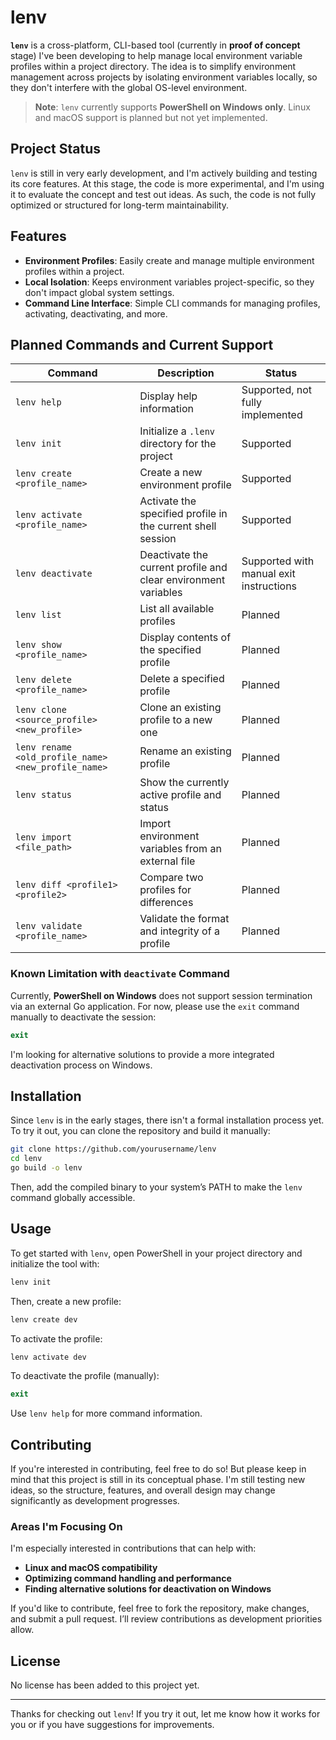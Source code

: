 # lenv

**`lenv`** is a cross-platform, CLI-based tool (currently in **proof of concept** stage) I've been developing to help manage local environment variable profiles within a project directory. The idea is to simplify environment management across projects by isolating environment variables locally, so they don't interfere with the global OS-level environment.

> **Note**: `lenv` currently supports **PowerShell on Windows only**. Linux and macOS support is planned but not yet implemented.

## Project Status

`lenv` is still in very early development, and I'm actively building and testing its core features. At this stage, the code is more experimental, and I'm using it to evaluate the concept and test out ideas. As such, the code is not fully optimized or structured for long-term maintainability.

## Features

- **Environment Profiles**: Easily create and manage multiple environment profiles within a project.
- **Local Isolation**: Keeps environment variables project-specific, so they don't impact global system settings.
- **Command Line Interface**: Simple CLI commands for managing profiles, activating, deactivating, and more.

## Planned Commands and Current Support

| Command                      | Description                                                                              | Status                                   |
|------------------------------|------------------------------------------------------------------------------------------|------------------------------------------|
| `lenv help`                  | Display help information                                                                 | Supported, not fully implemented         |
| `lenv init`                  | Initialize a `.lenv` directory for the project                                           | Supported                                |
| `lenv create <profile_name>` | Create a new environment profile                                                         | Supported                                |
| `lenv activate <profile_name>` | Activate the specified profile in the current shell session                           | Supported                                |
| `lenv deactivate`            | Deactivate the current profile and clear environment variables                           | Supported with manual exit instructions  |
| `lenv list`                  | List all available profiles                                                              | Planned                                  |
| `lenv show <profile_name>`   | Display contents of the specified profile                                                | Planned                                  |
| `lenv delete <profile_name>` | Delete a specified profile                                                               | Planned                                  |
| `lenv clone <source_profile> <new_profile>` | Clone an existing profile to a new one                                 | Planned                                  |
| `lenv rename <old_profile_name> <new_profile_name>` | Rename an existing profile                                 | Planned                                  |
| `lenv status`                | Show the currently active profile and status                                             | Planned                                  |
| `lenv import <file_path>`    | Import environment variables from an external file                                       | Planned                                  |
| `lenv diff <profile1> <profile2>` | Compare two profiles for differences                                               | Planned                                  |
| `lenv validate <profile_name>` | Validate the format and integrity of a profile                                         | Planned                                  |

### Known Limitation with `deactivate` Command

Currently, **PowerShell on Windows** does not support session termination via an external Go application. For now, please use the `exit` command manually to deactivate the session:

```powershell
exit
```

I'm looking for alternative solutions to provide a more integrated deactivation process on Windows.

## Installation

Since `lenv` is in the early stages, there isn't a formal installation process yet. To try it out, you can clone the repository and build it manually:

```bash
git clone https://github.com/yourusername/lenv
cd lenv
go build -o lenv
```

Then, add the compiled binary to your system’s PATH to make the `lenv` command globally accessible.

## Usage

To get started with `lenv`, open PowerShell in your project directory and initialize the tool with:

```powershell
lenv init
```

Then, create a new profile:

```powershell
lenv create dev
```

To activate the profile:

```powershell
lenv activate dev
```

To deactivate the profile (manually):

```powershell
exit
```

Use `lenv help` for more command information.

## Contributing

If you're interested in contributing, feel free to do so! But please keep in mind that this project is still in its conceptual phase. I'm still testing new ideas, so the structure, features, and overall design may change significantly as development progresses.

### Areas I'm Focusing On

I'm especially interested in contributions that can help with:

- **Linux and macOS compatibility**
- **Optimizing command handling and performance**
- **Finding alternative solutions for deactivation on Windows**

If you'd like to contribute, feel free to fork the repository, make changes, and submit a pull request. I’ll review contributions as development priorities allow.

## License

No license has been added to this project yet.

---

Thanks for checking out `lenv`! If you try it out, let me know how it works for you or if you have suggestions for improvements.
